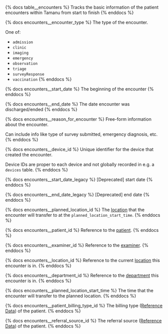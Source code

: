 {% docs table__encounters %}
Tracks the basic information of the patient encounters within Tamanu from start to finish
{% enddocs %}

{% docs encounters__encounter_type %}
The type of the encounter.

One of:
- `admission`
- `clinic`
- `imaging`
- `emergency`
- `observation`
- `triage`
- `surveyResponse`
- `vaccination`
{% enddocs %}

{% docs encounters__start_date %}
The beginning of the encounter
{% enddocs %}

{% docs encounters__end_date %}
The date encounter was discharged/ended
{% enddocs %}

{% docs encounters__reason_for_encounter %}
Free-form information about the encounter.

Can include info like type of survey submitted, emergency diagnosis, etc.
{% enddocs %}

{% docs encounters__device_id %}
Unique identifier for the device that created the encounter.

Device IDs are proper to each device and not globally recorded in e.g. a `devices` table.
{% enddocs %}

{% docs encounters__start_date_legacy %}
[Deprecated] start date
{% enddocs %}

{% docs encounters__end_date_legacy %}
[Deprecated] end date
{% enddocs %}

{% docs encounters__planned_location_id %}
The [location](#!/source/source.tamanu.tamanu.locations) that the encounter will transfer to at the
`planned_location_start_time`.
{% enddocs %}

{% docs encounters__patient_id %}
Reference to the [patient](#!/source/source.tamanu.tamanu.patients).
{% enddocs %}

{% docs encounters__examiner_id %}
Reference to the [examiner](#!/source/source.tamanu.tamanu.users).
{% enddocs %}

{% docs encounters__location_id %}
Reference to the current [location](#!/source/source.tamanu.tamanu.locations) this encounter is in.
{% enddocs %}

{% docs encounters__department_id %}
Reference to the [department](#!/source/source.tamanu.tamanu.departments) this encounter is in.
{% enddocs %}

{% docs encounters__planned_location_start_time %}
The time that the encounter will transfer to the planned location.
{% enddocs %}

{% docs encounters__patient_billing_type_id %}
The billing type ([Reference Data](#!/source/source.tamanu.tamanu.reference_data)) of the patient.
{% enddocs %}

{% docs encounters__referral_source_id %}
The referral source ([Reference Data](#!/source/source.tamanu.tamanu.reference_data)) of the patient.
{% enddocs %}
